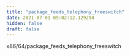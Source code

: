 ```yaml
---
title: "package_feeds_telephony_freeswitch"
date: 2021-07-01 09:02:12.129294
hidden: false
draft: false
---
```


x86/64/package_feeds_telephony_freeswitch


